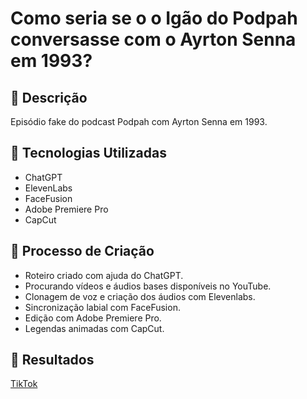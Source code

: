 # Como seria se o o Igão do Podpah conversasse com o Ayrton Senna em 1993?

## 📒 Descrição
Episódio fake do podcast Podpah com Ayrton Senna em 1993.

## 🤖 Tecnologias Utilizadas
- ChatGPT
- ElevenLabs
- FaceFusion
- Adobe Premiere Pro
- CapCut

## 🧐 Processo de Criação
- Roteiro criado com ajuda do ChatGPT.
- Procurando vídeos e áudios bases disponíveis no YouTube.
- Clonagem de voz e criação dos áudios com Elevenlabs.
- Sincronização labial com FaceFusion.
- Edição com Adobe Premiere Pro.
- Legendas animadas com CapCut.

## 🚀 Resultados
[TikTok](https://www.tiktok.com/@cortedehumor/video/7445755662929366277?lang=pt-BR)

